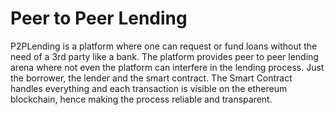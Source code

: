 # Peer to Peer Lending
P2PLending is a platform where one can request or fund loans without the need of a 3rd party like a bank. The platform provides peer to peer lending arena where not even the platform can interfere in the lending process. Just the borrower, the lender and the smart contract. The Smart Contract handles everything and each transaction is visible on the ethereum blockchain, hence making the process reliable and transparent.
